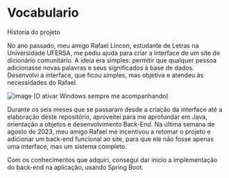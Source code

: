 # Vocabulario

 Historia do projeto
 
 No ano passado, meu amigo Rafael Lincon, estudante de Letras na Universidade UFERSA, me pediu 
ajuda para criar a interface de um site de dicionário comunitário. A ideia era simples: permitir que 
qualquer pessoa adicionasse novas palavras e seus significados à base de dados. 
Desenvolvi a interface, que ficou simples, mas objetiva e atendeu às necessidades do Rafael.

  ![image](https://github.com/user-attachments/assets/528adc09-4aa7-4a7a-92e1-214dfb9b88ee)
  (O ativar Windows sempre me acompanhando)

 Durante os seis meses que se passaram desde a criação da interface até a elaboração deste 
repositório, aproveitei para me aprofundar em Java, orientação a objetos e desenvolvimento Back-End. 
Na última semana de agosto de 2023, meu amigo Rafael me incentivou a retomar o projeto e adicionar um back-end 
funcional ao site, para que ele não fosse apenas uma interface, mas um sistema completo.

  Com os conhecimentos que adquiri, consegui dar inicio a implementação do back-end na aplicação, usando Spring Boot. 
